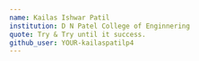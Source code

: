 ```yaml
---
name: Kailas Ishwar Patil
institution: D N Patel College of Enginnering
quote: Try & Try until it success.
github_user: YOUR-kailaspatilp4
---
```

